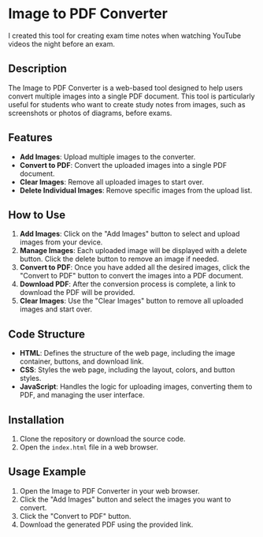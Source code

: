 # Image to PDF Converter

I created this tool for creating exam time notes when watching YouTube videos the night before an exam.

## Description
The Image to PDF Converter is a web-based tool designed to help users convert multiple images into a single PDF document. This tool is particularly useful for students who want to create study notes from images, such as screenshots or photos of diagrams, before exams.

## Features
- **Add Images**: Upload multiple images to the converter.
- **Convert to PDF**: Convert the uploaded images into a single PDF document.
- **Clear Images**: Remove all uploaded images to start over.
- **Delete Individual Images**: Remove specific images from the upload list.

## How to Use
1. **Add Images**: Click on the "Add Images" button to select and upload images from your device.
2. **Manage Images**: Each uploaded image will be displayed with a delete button. Click the delete button to remove an image if needed.
3. **Convert to PDF**: Once you have added all the desired images, click the "Convert to PDF" button to convert the images into a PDF document.
4. **Download PDF**: After the conversion process is complete, a link to download the PDF will be provided.
5. **Clear Images**: Use the "Clear Images" button to remove all uploaded images and start over.

## Code Structure
- **HTML**: Defines the structure of the web page, including the image container, buttons, and download link.
- **CSS**: Styles the web page, including the layout, colors, and button styles.
- **JavaScript**: Handles the logic for uploading images, converting them to PDF, and managing the user interface.

## Installation
1. Clone the repository or download the source code.
2. Open the `index.html` file in a web browser.

## Usage Example
1. Open the Image to PDF Converter in your web browser.
2. Click the "Add Images" button and select the images you want to convert.
3. Click the "Convert to PDF" button.
4. Download the generated PDF using the provided link.
